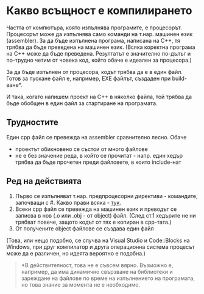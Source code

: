 # Какво всъщност е компилирането

Частта от компютъра, която изпълнява програмите, е процесорът.
Процесорът може да изпълнява само команди на т.нар. машинен език (assembler).
За да бъде изпълнена програма, написана на С++, тя трябва да бъде преведена на машинен език.
(Всяка коректна програма на С++ може да бъде преведена. Резултатът е значително по-дълъг и 
по-трудно четим от човека код, който обаче е идеален за процесора.)

За да бъде изпълнен от процесора, кодът трябва да е в един файл. 
Готов за пускане файл е, например, ЕХЕ файлът, създаден при build-ване*.

И така, когато напишем проект на С++ в няколко файла, той трябва да бъде обобщен в един файл
за  стартиране на програмата.

## Трудностите

Един cpp файл се превежда на assembler сравнително лесно. Обаче

- проектът обикновено се състои от много файлове
- не е без значение реда, в който се прочитат - напр. един хедър трябва да бъде прочетен преди файловете, в които include-нат

## Ред на действията

1. Първо се изпълняват т.нар. предпроцесорни директиви - командите, започващи с #. Какво прави всяка - [тук](https://github.com/Scorpion333/fmi-oop-2017/blob/master/Теория/Компилиране%20и%20%23-команди/Командите%2C%20започващи%20с%20%23.md). 
2. Всеки cpp файл се превежда на машинен език и преводът се записва в нов (.o или .obj - от object) файл. (След ст.1 хедърите не ни трябват повече, защото кодът от тях е копиран в срр-тата.)
3. От получените object файлове се създава един файл

(Това, или нещо подобно, се случва на Visual Studio и Code::Blocks на Windows, при друг компилатор и друга операционна система процесът
може да е различен, но идеята вероятно е подобна.)

> *В действителност, това не е съвсем вярно. Възможно е, например, да има динамично свързване на библиотеки
и зареждане на файлове по време на изпълнението на програмата, но това знание за момента не е необходимо.